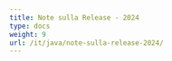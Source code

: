 ```yaml
---
title: Note sulla Release - 2024
type: docs
weight: 9
url: /it/java/note-sulla-release-2024/
---
```

